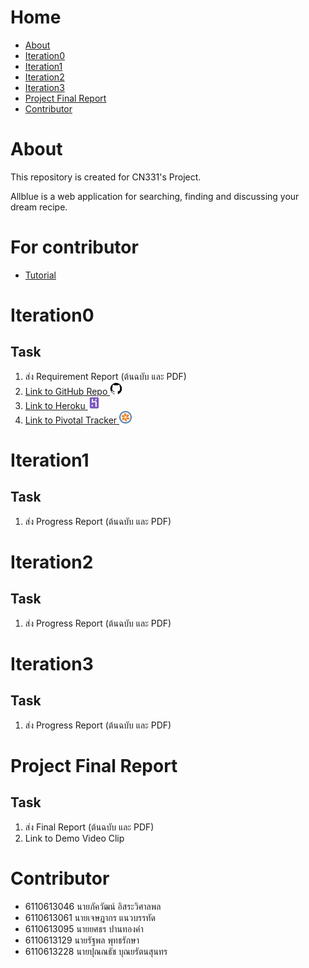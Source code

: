 # Home

- [About](#About)
- [Iteration0](#Iteration0)
- [Iteration1](#Iteration1)
- [Iteration2](#Iteration2)
- [Iteration3](#Iteration3)
- [Project Final Report](#Project-Final-Report)
- [Contributor](#Contributor)

# About

This repository is created for CN331's Project.

Allblue is a web application for searching, finding and discussing your dream recipe.

# For contributor
- [Tutorial](tutorial)

# Iteration0

## Task

1. ส่ง Requirement Report (ต้นฉบับ และ PDF)
2. [Link to GitHub Repo <img src="static/logo/github.png" height="20px">](https://github.com/6110613228/cn331-Project-Allblue)
3. [Link to Heroku <img src="static/logo/heroku.png" height="20px">](https://cn331-allblue.herokuapp.com/)
4. [Link to Pivotal Tracker <img src="static/logo/pivotaltracker.png" height="20px">](https://www.pivotaltracker.com/n/projects/2469972)

# Iteration1

## Task
1. ส่ง Progress Report (ต้นฉบับ และ PDF)

# Iteration2

## Task

1. ส่ง Progress Report (ต้นฉบับ และ PDF)

# Iteration3

## Task

1. ส่ง Progress Report (ต้นฉบับ และ PDF)

# Project Final Report

## Task

1. ส่ง Final Report (ต้นฉบับ และ PDF)
2. Link to Demo Video Clip

# Contributor
- 6110613046 นายภัควัฒน์ อิสระวิศาลพล
- 6110613061 นายเจษฎากร แนวบรรทัด
- 6110613095 นายยศธร ปานทองคำ
- 6110613129 นายรัฐพล พุทธรักษา
- 6110613228 นายปุณณธัช บุณยรัตนสุนทร
